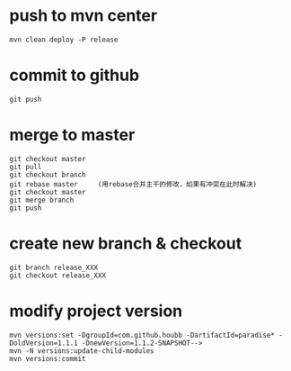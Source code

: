# push to mvn center

```
mvn clean deploy -P release
```

# commit to github

```
git push
```

# merge to master

```
git checkout master
git pull
git checkout branch
git rebase master     (用rebase合并主干的修改，如果有冲突在此时解决)
git checkout master
git merge branch
git push
```

# create new branch & checkout 

```
git branch release_XXX
git checkout release_XXX
```

# modify project version

```
mvn versions:set -DgroupId=com.github.houbb -DartifactId=paradise* -DoldVersion=1.1.1 -DnewVersion=1.1.2-SNAPSHOT-->
mvn -N versions:update-child-modules
mvn versions:commit
```

